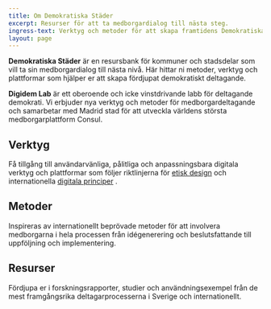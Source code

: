 ```yaml
---
title: Om Demokratiska Städer
excerpt: Resurser för att ta medborgardialog till nästa steg.
ingress-text: Verktyg och metoder för att skapa framtidens Demokratiska Städer.
layout: page
---
```


**Demokratiska Städer** är en resursbank för kommuner och stadsdelar som vill ta sin medborgardialog till nästa nivå. Här hittar ni metoder, verktyg och plattformar som hjälper er att skapa fördjupat demokratiskt deltagande.

**Digidem Lab** är ett oberoende och icke vinstdrivande labb för deltagande demokrati. Vi erbjuder nya verktyg och metoder för medborgardeltagande och samarbetar med Madrid stad för att utveckla världens största medborgarplattform Consul.

## Verktyg
Få tillgång till användarvänliga, pålitliga och anpassningsbara digitala verktyg och plattformar som följer riktlinjerna för [etisk design](https://2017.ind.ie/ethical-design/)  och internationella [digitala principer](https://digitalprinciples.org/) .

## Metoder
Inspireras av internationellt beprövade metoder för att involvera medborgarna i hela processen från idégenerering och beslutsfattande till uppföljning och implementering.

## Resurser
Fördjupa er i forskningsrapporter, studier och användningsexempel från de mest framgångsrika deltagarprocesserna i Sverige och internationellt.